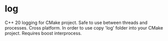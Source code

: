 # log
C++ 20 logging for CMake project. Safe to use between threads and processes. Cross platform.
In order to use copy 'log' folder into your CMake project. Requires boost interprocess.
